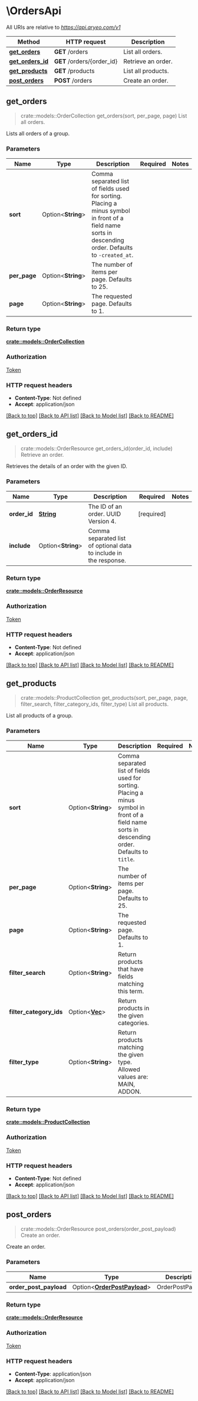 # \OrdersApi

All URIs are relative to *https://api.aryeo.com/v1*

Method | HTTP request | Description
------------- | ------------- | -------------
[**get_orders**](OrdersApi.md#get_orders) | **GET** /orders | List all orders.
[**get_orders_id**](OrdersApi.md#get_orders_id) | **GET** /orders/{order_id} | Retrieve an order.
[**get_products**](OrdersApi.md#get_products) | **GET** /products | List all products.
[**post_orders**](OrdersApi.md#post_orders) | **POST** /orders | Create an order.



## get_orders

> crate::models::OrderCollection get_orders(sort, per_page, page)
List all orders.

Lists all orders of a group.

### Parameters


Name | Type | Description  | Required | Notes
------------- | ------------- | ------------- | ------------- | -------------
**sort** | Option<**String**> | Comma separated list of fields used for sorting. Placing a minus symbol in front of a field name sorts in descending order. Defaults to `-created_at`. |  |
**per_page** | Option<**String**> | The number of items per page. Defaults to 25. |  |
**page** | Option<**String**> | The requested page. Defaults to 1. |  |

### Return type

[**crate::models::OrderCollection**](OrderCollection.md)

### Authorization

[Token](../README.md#Token)

### HTTP request headers

- **Content-Type**: Not defined
- **Accept**: application/json

[[Back to top]](#) [[Back to API list]](../README.md#documentation-for-api-endpoints) [[Back to Model list]](../README.md#documentation-for-models) [[Back to README]](../README.md)


## get_orders_id

> crate::models::OrderResource get_orders_id(order_id, include)
Retrieve an order.

Retrieves the details of an order with the given ID.

### Parameters


Name | Type | Description  | Required | Notes
------------- | ------------- | ------------- | ------------- | -------------
**order_id** | [**String**](.md) | The ID of an order. UUID Version 4. | [required] |
**include** | Option<**String**> | Comma separated list of optional data to include in the response. |  |

### Return type

[**crate::models::OrderResource**](OrderResource.md)

### Authorization

[Token](../README.md#Token)

### HTTP request headers

- **Content-Type**: Not defined
- **Accept**: application/json

[[Back to top]](#) [[Back to API list]](../README.md#documentation-for-api-endpoints) [[Back to Model list]](../README.md#documentation-for-models) [[Back to README]](../README.md)


## get_products

> crate::models::ProductCollection get_products(sort, per_page, page, filter_search, filter_category_ids, filter_type)
List all products.

List all products of a group.

### Parameters


Name | Type | Description  | Required | Notes
------------- | ------------- | ------------- | ------------- | -------------
**sort** | Option<**String**> | Comma separated list of fields used for sorting. Placing a minus symbol in front of a field name sorts in descending order. Defaults to `title`. |  |
**per_page** | Option<**String**> | The number of items per page. Defaults to 25. |  |
**page** | Option<**String**> | The requested page. Defaults to 1. |  |
**filter_search** | Option<**String**> | Return products that have fields matching this term. |  |
**filter_category_ids** | Option<[**Vec<String>**](String.md)> | Return products in the given categories. |  |
**filter_type** | Option<**String**> | Return products matching the given type. Allowed values are: MAIN, ADDON. |  |

### Return type

[**crate::models::ProductCollection**](ProductCollection.md)

### Authorization

[Token](../README.md#Token)

### HTTP request headers

- **Content-Type**: Not defined
- **Accept**: application/json

[[Back to top]](#) [[Back to API list]](../README.md#documentation-for-api-endpoints) [[Back to Model list]](../README.md#documentation-for-models) [[Back to README]](../README.md)


## post_orders

> crate::models::OrderResource post_orders(order_post_payload)
Create an order.

Create an order.

### Parameters


Name | Type | Description  | Required | Notes
------------- | ------------- | ------------- | ------------- | -------------
**order_post_payload** | Option<[**OrderPostPayload**](OrderPostPayload.md)> | OrderPostPayload |  |

### Return type

[**crate::models::OrderResource**](OrderResource.md)

### Authorization

[Token](../README.md#Token)

### HTTP request headers

- **Content-Type**: application/json
- **Accept**: application/json

[[Back to top]](#) [[Back to API list]](../README.md#documentation-for-api-endpoints) [[Back to Model list]](../README.md#documentation-for-models) [[Back to README]](../README.md)

